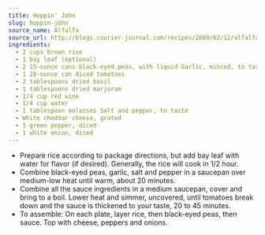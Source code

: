 ```yaml
---
title: Hoppin' John
slug: hoppin-john
source_name: Alfalfa
source_url: http://blogs.courier-journal.com/recipes/2009/02/12/alfalfa-restaurants-hoppin-john-rice/
ingredients:
  - 2 cups brown rice
  - 1 bay leaf (optional)
  - 2 15-ounce cans black-eyed peas, with liquid Garlic, minced, to taste Salt and pepper
  - 1 28-ounce can diced tomatoes
  - 2 tablespoons dried basil
  - 1 tablespoons dried marjoram
  - 1/4 cup red wine
  - 1/4 cup water
  - 1 tablespoon molasses Salt and pepper, to taste
  - White cheddar cheese, grated
  - 1 green pepper, diced
  - 1 white onion, diced
---
```


* Prepare rice according to package directions, but add bay leaf with water for flavor (if desired). Generally, the rice will cook in 1/2 hour.
* Combine black-eyed peas, garlic, salt and pepper in a saucepan over medium-low heat until warm, about 20 minutes.
* Combine all the sauce ingredients in a medium saucepan, cover and bring to a boil. Lower heat and simmer, uncovered, until tomatoes break down and the sauce is thickened to your taste, 20 to 45 minutes.
* To assemble: On each plate, layer rice, then black-eyed peas, then sauce. Top with cheese, peppers and onions.
